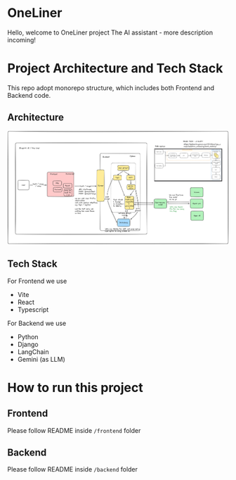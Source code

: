 # OneLiner
Hello, welcome to OneLiner project The AI assistant - more description incoming!

# Project Architecture and Tech Stack
This repo adopt monorepo structure, which includes both Frontend and Backend code.

## Architecture
![alt text](architecture-diagram.png)

## Tech Stack
For Frontend we use
- Vite
- React
- Typescript

For Backend we use
- Python
- Django
- LangChain
- Gemini (as LLM)

# How to run this project
## Frontend
Please follow README inside `/frontend` folder

## Backend
Please follow README inside `/backend` folder